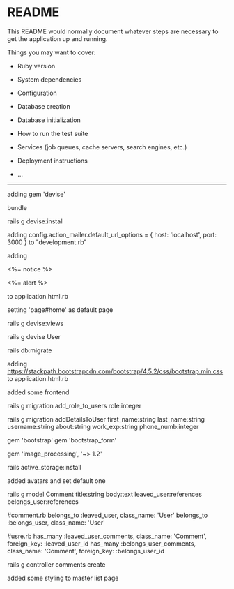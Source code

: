 # README

This README would normally document whatever steps are necessary to get the
application up and running.

Things you may want to cover:

* Ruby version

* System dependencies

* Configuration

* Database creation

* Database initialization

* How to run the test suite

* Services (job queues, cache servers, search engines, etc.)

* Deployment instructions

* ...
_____________________________________________________________________________________________
adding gem 'devise'

bundle 

rails g devise:install

adding config.action_mailer.default_url_options = { host: 'localhost', port: 3000 } to "development.rb"

adding 
  <p class="notice"><%= notice %></p>
  <p class="alert"><%= alert %></p>
to application.html.rb

setting 'page#home' as default page

rails g devise:views

rails g devise User

rails db:migrate

adding https://stackpath.bootstrapcdn.com/bootstrap/4.5.2/css/bootstrap.min.css to application.html.rb


added some frontend


 rails g migration add_role_to_users role:integer

 rails g migration addDetailsToUser first_name:string last_name:string username:string about:string work_exp:string phone_numb:integer


gem 'bootstrap'
gem 'bootstrap_form'

gem 'image_processing', '~> 1.2'

rails active_storage:install

added avatars and set default one

rails g model Comment title:string  body:text leaved_user:references belongs_user:references

#comment.rb
  belongs_to :leaved_user, class_name: 'User'
  belongs_to :belongs_user, class_name: 'User'

#usre.rb
  has_many :leaved_user_comments, class_name: 'Comment', foreign_key: :leaved_user_id
  has_many :belongs_user_comments, class_name: 'Comment', foreign_key: :belongs_user_id

rails g controller comments create


added some styling to master list page